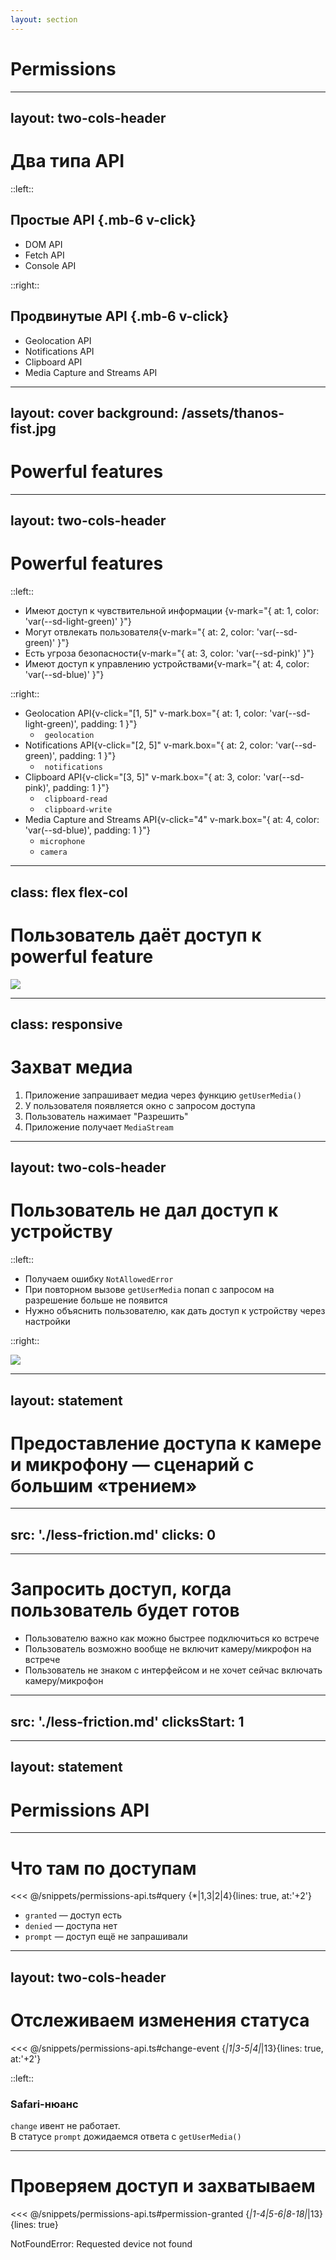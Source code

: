 ```yaml
---
layout: section
---
```


# Permissions

<!--
Перейдем к обсуждению разрешению

TODO: Ссылки на материалы
-->

---
layout: two-cols-header
---

# Два типа API

::left::


## Простые API {.mb-6 v-click}

<v-clicks>

- DOM API
- Fetch API
- Console API

</v-clicks>


::right::

## Продвинутые API {.mb-6 v-click}

<v-clicks>

- Geolocation API 
- Notifications API 
- Clipboard API 
- Media Capture and Streams API 

</v-clicks>

<!-- quote -->

---
layout: cover
background: /assets/thanos-fist.jpg
---

# Powerful features

<style>
  .slidev-layout h1 {
    @apply text-8xl;
  }
</style>

---
layout: two-cols-header
---

# Powerful features

::left::

<v-clicks>

- Имеют доступ к чувствительной информации {v-mark="{ at: 1, color: 'var(--sd-light-green)' }"}
- Могут отвлекать пользователя{v-mark="{ at: 2, color: 'var(--sd-green)' }"}
- Есть угроза безопасности{v-mark="{ at: 3, color: 'var(--sd-pink)' }"}
- Имеют доступ к управлению устройствами{v-mark="{ at: 4, color: 'var(--sd-blue)' }"}

</v-clicks>

::right::

- Geolocation API{v-click="[1, 5]" v-mark.box="{ at: 1, color: 'var(--sd-light-green)', padding: 1 }"} 
  - <code> geolocation</code>
- Notifications API{v-click="[2, 5]" v-mark.box="{ at: 2, color: 'var(--sd-green)', padding: 1  }"}
  - <code> notifications</code>
- Clipboard API{v-click="[3, 5]" v-mark.box="{ at: 3, color: 'var(--sd-pink)', padding: 1  }"}
  - <code> clipboard-read </code>
  - <code> clipboard-write </code>
- Media Capture and Streams API{v-click="4" v-mark.box="{ at: 4, color: 'var(--sd-blue)', padding: 1  }"}
  - <code>microphone</code>
  - <code>camera</code>

<style>
  .slidev-layout {
    @apply gap-x-6;
  }
  </style>


---
class: flex flex-col
---

# Пользователь даёт доступ к powerful feature

<Image src="/assets/granting-permissions.png" />

<!--
TODO: Поправить мем - сделать побольше картинку и поставить её повыше
-->

---
class: responsive
---

# Захват медиа

<div class="number-blocks" v-click="5">
<v-clicks>

1. Приложение запрашивает медиа через функцию `getUserMedia()`
2. У пользователя появляется окно с запросом доступа
3. Пользователь нажимает "Разрешить" 
4. Приложение получает `MediaStream`

</v-clicks>
</div>

 <style>
  .number-blocks.slidev-vclick-hidden {
    opacity: 1 !important;
  }
  .number-blocks.slidev-vclick-current li:not(:nth-child(3)) {
    opacity: 0;
  }

  </style>

---
layout: two-cols-header
---

# Пользователь не дал доступ к устройству

::left::
<v-clicks>

- Получаем ошибку `NotAllowedError`
- При повторном вызове `getUserMedia` попап с запросом на разрешение больше не&nbsp;появится
- Нужно объяснить пользователю, как дать доступ к устройству через настройки

</v-clicks>

::right::

<Image v-after src="/assets/permission-explainer.png" />

<style>
  .two-cols-header {
    @apply gap-x-4;
  }
</style>

<!--
Нужно поддерживать отображение всех иконок, чтобы показать пользователю
-->

---
layout: statement
---

# Предоставление доступа к&nbsp;камере и микрофону — сценарий с большим «трением»

<!--
TODO: Не читать со слайда
-->

---
src: './less-friction.md'
clicks: 0
---

---

# Запросить доступ, когда пользователь будет готов

<div class="grid grid-cols-[1fr_minmax(260px,_30%)] grid-rows-1 gap-x-8 max-w-full overflow-hidden">  

<v-clicks>

- Пользователю важно как можно быстрее подключиться ко встрече
- Пользователь возможно вообще не включит камеру/микрофон на встрече
- Пользователь не знаком с интерфейсом и не хочет сейчас включать камеру/микрофон

</v-clicks>

<SlidevVideo class="h-full rounded-xl object-contain" autoplay muted loop>
  <source src="/assets/no-update-no-issues.mp4" type="video/mp4">
</SlidevVideo>
</div>

<!--
TODO: Четче сформулировать речь по слайду
-->

---
src: './less-friction.md'
clicksStart: 1
---

--- 
layout: statement
---

# Permissions API

<!-- В этом нам поможет пермишнс апи -->

---

# Что там по доступам

<div v-click="1" class="mb-8">
<<< @/snippets/permissions-api.ts#query {*|1,3|2|4}{lines: true, at:'+2'}
</div>

<v-clicks> 

- `granted` — доступ есть
- `denied` — доступа нет
- `prompt` — доступ ещё не запрашивали

</v-clicks>

---
layout: two-cols-header
---

# Отслеживаем изменения статуса

<div v-click="1" class="mb-6">

<<< @/snippets/permissions-api.ts#change-event {*|1|3-5|4|*|13}{lines: true, at:'+2'}

</div>

::left::

<div v-click class="blue-block h-full">

### Safari-нюанс

`change` ивент не работает.<br>
В&nbsp;статусе `prompt` дожидаемся ответа с&nbsp;`getUserMedia()`

</div>

<style>
  .slidev-layout {
    @apply gap-x-10 gap-y-7;
  }
</style>

<!--
TODO: Написать пару слов про то, что состояния granted и denied конечные, вставить кратинку, например
-->

---

 
# Проверяем доступ и захватываем

<div>

<<< @/snippets/permissions-api.ts#permission-granted {*|1-4|5-6|8-18|*|13}{lines: true}

</div>


<v-click at="4">
<div class="pink-text">NotFoundError: Requested device not found</div>
</v-click>


<style>
  .slidev-vclick-hidden {
    display: none;
  }
</style>
